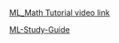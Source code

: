 [ML_Math Tutorial video link](https://www.youtube.com/watch?v=1VSZtNYMntM&ab_channel=edureka%21)

[ML-Study-Guide](https://github.com/AssemblyAI-Examples/ML-Study-Guide)

